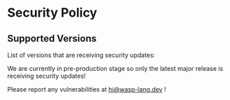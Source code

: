 # Security Policy

## Supported Versions

List of versions that are receiving security updates:

We are currently in pre-production stage so only the latest major release is receiving security updates!


<!-- TODO: update the email once we have the @wasp.sh email setup -->
Please report any vulnerabilities at hi@wasp-lang.dev !
